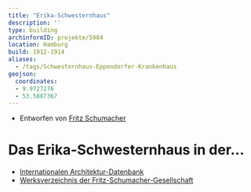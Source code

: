 ```yaml
---
title: "Erika-Schwesternhaus"
description: ''
type: building
archinformID: projekte/5984
location: Hamburg
build: 1912-1914
aliases:
  - /tags/Schwesternhaus-Eppendorfer-Krankenhaus
geojson:
  coordinates:
  - 9.9727276
  - 53.5887367
---
```


* Entworfen von [Fritz Schumacher](/tags/Fritz-Schumacher)

# Das Erika-Schwesternhaus in der...
* [Internationalen Architektur-Datenbank](https://deu.archinform.net/projekte/5984.htm)
* [Werksverzeichnis der Fritz-Schumacher-Gesellschaft](http://fritzschumacher.de/gesellschaft/werkkatalog/141-schwesternhaus-eppendorfer-krankenhaus/)
